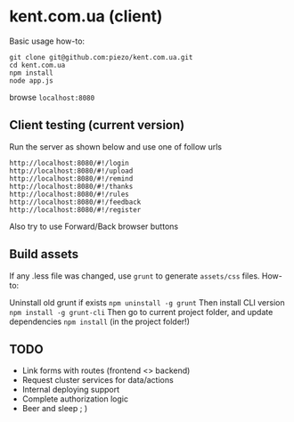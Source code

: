kent.com.ua (client)
====================

Basic usage how-to:

```
git clone git@github.com:piezo/kent.com.ua.git
cd kent.com.ua
npm install
node app.js
```

browse `localhost:8080`

Client testing (current version)
--------------------------------

Run the server as shown below and use one of follow urls

```
http://localhost:8080/#!/login
http://localhost:8080/#!/upload
http://localhost:8080/#!/remind
http://localhost:8080/#!/thanks
http://localhost:8080/#!/rules
http://localhost:8080/#!/feedback
http://localhost:8080/#!/register
```

Also try to use Forward/Back browser buttons

Build assets
------------

If any .less file was changed, use `grunt` to generate `assets/css` files.
How-to:

Uninstall old grunt if exists
`npm uninstall -g grunt`
Then install CLI version
`npm install -g grunt-cli`
Then go to current project folder, and update dependencies
`npm install` (in the project folder!)


TODO
----

* Link forms with routes (frontend <> backend)
* Request cluster services for data/actions
* Internal deploying support
* Complete authorization logic
* Beer and sleep ; )
